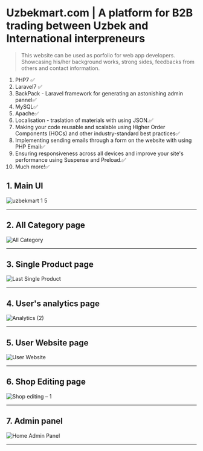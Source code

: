 
# Uzbekmart.com | A platform for B2B trading between Uzbek and International interpreneurs

> This website can be used as porfolio for web app developers. Showcasing his/her background works, strong sides, feedbacks from others and contact information. 



1. PHP7 ✅            
2. Laravel7 ✅          
3. BackPack - Laravel framework for generating an astonishing admin pannel✅
4. MySQL✅
5. Apache✅
6. Localisation - traslation of materials with using JSON.✅
7. Making your code reusable and scalable using Higher Order Components (HOCs) and other industry-standard best practices✅
8. Implementing sending emails through a form on the website with using PHP Email✅
9. Ensuring responsiveness across all devices and improve your site's performance using Suspense and Preload.✅
10. Much more!✅


## 1. Main UI

![uzbekmart 1 5](https://github.com/Jay-Khakim/uzbekmart/assets/68965155/dadfe63a-8051-4052-bb70-c4ab422b82cd)


---


## 2. All Category page
![All Category](https://github.com/Jay-Khakim/uzbekmart/assets/68965155/f17dc7bc-c595-4490-aa12-f2a00517f5b6)

---

## 3. Single Product page
![Last Single Product](https://github.com/Jay-Khakim/uzbekmart/assets/68965155/f225de7c-34a5-489f-8d29-424819cc9e34)

---

## 4. User's analytics page 
![Analytics (2)](https://github.com/Jay-Khakim/uzbekmart/assets/68965155/f4bf74dc-80b8-46dc-919d-4d88c6b21c22)


---

## 5. User Website page
![User Website](https://github.com/Jay-Khakim/uzbekmart/assets/68965155/ee3a65f6-7da4-4973-a2f6-90bcc962606b)

---

## 6. Shop Editing page

![Shop editing – 1](https://github.com/Jay-Khakim/uzbekmart/assets/68965155/8f1ea418-4f0b-4150-a4bb-d23113a8bcb4)


---

## 7. Admin panel
![Home Admin Panel](https://github.com/Jay-Khakim/uzbekmart/assets/68965155/e64b0ed0-6cd5-44cb-b6c0-2809260c3e1a)


---
